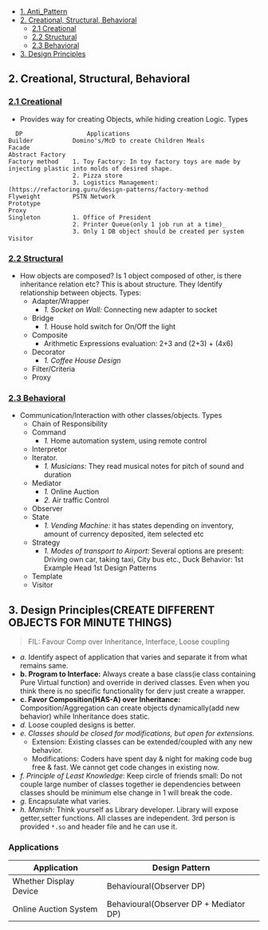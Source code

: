 - [1. Anti_Pattern](#Anti_Pattern)
- [2. Creational, Structural, Behavioral](#comp)
  - [2.1 Creational](#cre)
  - [2.2 Structural](#str)
  - [2.3 Behavioral](#beh)
- [3. Design Principles](#dp)

<a name=comp></a>
## 2. Creational, Structural, Behavioral

<a name=cre></a>
### [2.1 Creational](Creational)
- Provides way for creating Objects, while hiding creation Logic. Types
```console
  DP                  Applications
Builder           Domino's/McD to create Children Meals
Facade
Abstract Factory
Factory method    1. Toy Factory: In toy factory toys are made by injecting plastic into molds of desired shape.
                  2. Pizza store
                  3. Logistics Management: (https://refactoring.guru/design-patterns/factory-method
Flyweight         PSTN Network
Prototype
Proxy
Singleton         1. Office of President
                  2. Printer Queue(only 1 job run at a time)_
                  3. Only 1 DB object should be created per system
Visitor
```

<a name=str></a>
### [2.2 Structural](Structural)
- How objects are composed? Is 1 object composed of other, is there inheritance relation etc? This is about structure. They Identify relationship between objects. Types:
  - Adapter/Wrapper
    - _1. Socket on Wall:_ Connecting new adapter to socket
  - Bridge
    - _1._ House hold switch for On/Off the light
  - Composite
    - Arithmetic Expressions evaluation: 2+3 and (2+3) + (4x6)
  - Decorator
    - _1. Coffee House Design_
  - Filter/Criteria
  - Proxy

<a name=beh></a>
### [2.3 Behavioral](Behavioral)
- Communication/Interaction with other classes/objects. Types
  - Chain of Responsibility
  - Command
    - _1._ Home automation system, using remote control
  - Interpretor
  - Iterator.
    - _1. Musicians:_ They read musical notes for pitch of sound and duration
  - Mediator
    - _1._ Online Auction
    - _2._ Air traffic Control
  - Observer
  - State
    - _1. Vending Machine:_ it has states depending on inventory, amount of currency deposited, item selected etc
  - Strategy
    - _1. Modes of transport to Airport:_ Several options are present: Driving own car, taking taxi, City bus etc., Duck Behavior: 1st Example Head 1st Design Patterns
  - Template
  - Visitor

<a name=dp></a>
## 3. Design Principles(CREATE DIFFERENT OBJECTS FOR MINUTE THINGS)
> FIL: Favour Comp over Inheritance, Interface, Loose coupling
- _a._ Identify aspect of application that varies and separate it from what remains same.
- **b. Program to Interface:** Always create a base class(ie class containing Pure Virtual function) and override in derived classes. Even when you think there is no specific functionality for derv just create a wrapper.
- **c. Favor Composition(HAS-A) over Inheritance:** Composition/Aggregation can create objects dynamically(add new behavior) while Inheritance does static.
- _d._ Loose coupled designs is better.
- _e. Classes should be closed for modifications, but open for extensions._
  - Extension: Existing classes can be extended/coupled with any new behavior.
  - Modifications: Coders have spent day & night for making code bug free & fast. We cannot get code changes in existing now.
- _f. Principle of Least Knowledge_: Keep circle of friends small: Do not couple large number of classes together ie dependencies between classes should be minimum else change in 1 will break the code.
- _g._ Encapsulate what varies.
- _h. Manish_: Think yourself as Library developer. Library will expose getter,setter functions. All classes are independent. 3rd person is provided `*.so` and header file and he can use it.

### Applications
|Application|Design Pattern|
|---|---|
|Whether Display Device|Behavioural(Observer DP)|
|Online Auction System|Behavioural(Observer DP + Mediator DP)|
